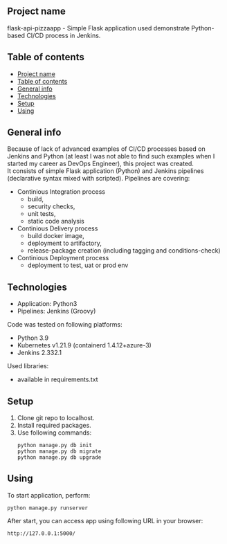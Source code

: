 ## Project name
flask-api-pizzaapp - Simple Flask application used demonstrate Python-based CI/CD process in Jenkins.

## Table of contents
- [Project name](#project-name)
- [Table of contents](#table-of-contents)
- [General info](#general-info)
- [Technologies](#technologies)
- [Setup](#setup)
- [Using](#using)

## General info
Because of lack of advanced examples of CI/CD processes based on Jenkins and Python (at least I was not able to find such examples when I started my career as DevOps Engineer), this project was created.  
It consists of simple Flask application (Python) and Jenkins pipelines (declarative syntax mixed with scripted).
Pipelines are covering:
- Continious Integration process 
  * build,
  * security checks,
  * unit tests,
  * static code analysis
- Continious Delivery process
  * build docker image,
  * deployment to artifactory,
  * release-package creation (including tagging and conditions-check)
- Continious Deployment process
  * deployment to test, uat or prod env
  
## Technologies
* Application: Python3
* Pipelines: Jenkins (Groovy)

Code was tested on following platforms:
* Python 3.9
* Kubernetes v1.21.9 (containerd 1.4.12+azure-3)
* Jenkins 2.332.1

Used libraries:
* available in requirements.txt


## Setup

1. Clone git repo to localhost.
2. Install required packages.
3. Use following commands:
    ```
    python manage.py db init
    python manage.py db migrate
    python manage.py db upgrade
    ```

## Using    

To start application, perform:
```
python manage.py runserver
```
After start, you can access app using following URL in your browser:
```
http://127.0.0.1:5000/
```
